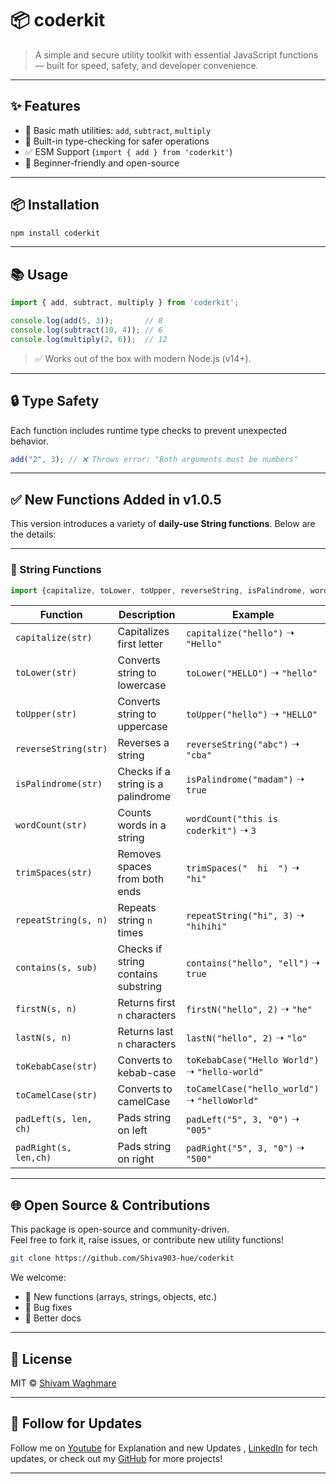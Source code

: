 
# 📦 coderkit

> A simple and secure utility toolkit with essential JavaScript functions — built for speed, safety, and developer convenience.

---

## ✨ Features

- 🧮 Basic math utilities: `add`, `subtract`, `multiply`
- 🔐 Built-in type-checking for safer operations
- ✅ ESM Support (`import { add } from 'coderkit'`)
- 🧠 Beginner-friendly and open-source

---

## 📦 Installation

```bash
npm install coderkit
```

---

## 📚 Usage

```js
import { add, subtract, multiply } from 'coderkit';

console.log(add(5, 3));       // 8
console.log(subtract(10, 4)); // 6
console.log(multiply(2, 6));  // 12
```

> ✅ Works out of the box with modern Node.js (v14+).

---

## 🔒 Type Safety

Each function includes runtime type checks to prevent unexpected behavior.

```js
add("2", 3); // ❌ Throws error: "Both arguments must be numbers"
```

---

## ✅ New Functions Added in v1.0.5

This version introduces a variety of **daily-use String functions**. Below are the details:

---

### 📂 String Functions

```js
import {capitalize, toLower, toUpper, reverseString, isPalindrome, wordCount, trimSpaces, repeatString, contains, firstN, lastN, toKebabCase, toCamelCase, padLeft, padRight} from 'coderkit/object';
```
| Function              | Description                                | Example                                           |
|-----------------------|--------------------------------------------|---------------------------------------------------|
| `capitalize(str)`     | Capitalizes first letter                   | `capitalize("hello")` ➝ `"Hello"`                 |
| `toLower(str)`        | Converts string to lowercase               | `toLower("HELLO")` ➝ `"hello"`                   |
| `toUpper(str)`        | Converts string to uppercase               | `toUpper("hello")` ➝ `"HELLO"`                   |
| `reverseString(str)`  | Reverses a string                          | `reverseString("abc")` ➝ `"cba"`                 |
| `isPalindrome(str)`   | Checks if a string is a palindrome         | `isPalindrome("madam")` ➝ `true`                 |
| `wordCount(str)`      | Counts words in a string                   | `wordCount("this is coderkit")` ➝ `3`            |
| `trimSpaces(str)`     | Removes spaces from both ends              | `trimSpaces("  hi  ")` ➝ `"hi"`                  |
| `repeatString(s, n)`  | Repeats string `n` times                   | `repeatString("hi", 3)` ➝ `"hihihi"`             |
| `contains(s, sub)`    | Checks if string contains substring        | `contains("hello", "ell")` ➝ `true`              |
| `firstN(s, n)`        | Returns first `n` characters               | `firstN("hello", 2)` ➝ `"he"`                    |
| `lastN(s, n)`         | Returns last `n` characters                | `lastN("hello", 2)` ➝ `"lo"`                     |
| `toKebabCase(str)`    | Converts to kebab-case                     | `toKebabCase("Hello World")` ➝ `"hello-world"`   |
| `toCamelCase(str)`    | Converts to camelCase                      | `toCamelCase("hello_world")` ➝ `"helloWorld"`    |
| `padLeft(s, len, ch)` | Pads string on left                        | `padLeft("5", 3, "0")` ➝ `"005"`                 |
| `padRight(s, len,ch)` | Pads string on right                       | `padRight("5", 3, "0")` ➝ `"500"`                |

---
## 🌐 Open Source & Contributions

This package is open-source and community-driven.  
Feel free to fork it, raise issues, or contribute new utility functions!

```bash
git clone https://github.com/Shiva903-hue/coderkit
```

We welcome:
- 🚀 New functions (arrays, strings, objects, etc.)
- 🐛 Bug fixes
- 📖 Better docs

---

## 📄 License

MIT © [Shivam Waghmare](https://github.com/Shiva903-hue)

---

## 🔗 Follow for Updates

Follow me on [Youtube](https://www.youtube.com/@CodeAstraX) for Explanation and new Updates , [LinkedIn](https://www.linkedin.com/in/shivam-waghmare/) for tech updates, or check out my [GitHub](https://github.com/Shiva903-hue) for more projects!

---
